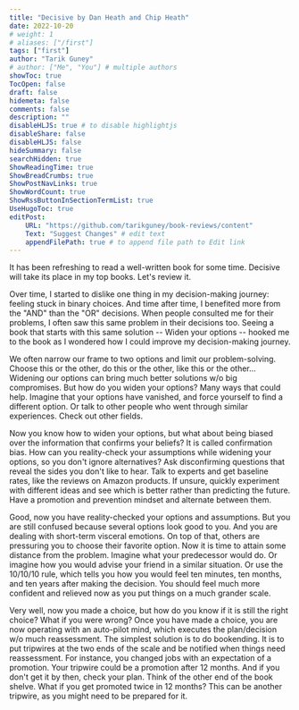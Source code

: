 ```yaml
---
title: "Decisive by Dan Heath and Chip Heath"
date: 2022-10-20
# weight: 1
# aliases: ["/first"]
tags: ["first"]
author: "Tarik Guney"
# author: ["Me", "You"] # multiple authors
showToc: true
TocOpen: false
draft: false
hidemeta: false
comments: false
description: ""
disableHLJS: true # to disable highlightjs
disableShare: false
disableHLJS: false
hideSummary: false
searchHidden: true
ShowReadingTime: true
ShowBreadCrumbs: true
ShowPostNavLinks: true
ShowWordCount: true
ShowRssButtonInSectionTermList: true
UseHugoToc: true
editPost:
    URL: "https://github.com/tarikguney/book-reviews/content"
    Text: "Suggest Changes" # edit text
    appendFilePath: true # to append file path to Edit link
---
```


It has been refreshing to read a well-written book for some time. Decisive will take its place in my top books. Let's review it.

Over time, I started to dislike one thing in my decision-making journey: feeling stuck in binary choices. And time after time, I benefited more from the "AND" than the "OR" decisions. When people consulted me for their problems, I often saw this same problem in their decisions too. Seeing a book that starts with this same solution -- Widen your options -- hooked me to the book as I wondered how I could improve my decision-making journey.

We often narrow our frame to two options and limit our problem-solving. Choose this or the other, do this or the other, like this or the other... Widening our options can bring much better solutions w/o big compromises. But how do you widen your options? Many ways that could help. Imagine that your options have vanished, and force yourself to find a different option. Or talk to other people who went through similar experiences. Check out other fields.

Now you know how to widen your options, but what about being biased over the information that confirms your beliefs? It is called confirmation bias. How can you reality-check your assumptions while widening your options, so you don't ignore alternatives? Ask disconfirming questions that reveal the sides you don't like to hear. Talk to experts and get baseline rates, like the reviews on Amazon products. If unsure, quickly experiment with different ideas and see which is better rather than predicting the future. Have a promotion and prevention mindset and alternate between them.

Good, now you have reality-checked your options and assumptions. But you are still confused because several options look good to you. And you are dealing with short-term visceral emotions. On top of that, others are pressuring you to choose their favorite option. Now it is time to attain some distance from the problem. Imagine what your predecessor would do. Or imagine how you would advise your friend in a similar situation. Or use the 10/10/10 rule, which tells you how you would feel ten minutes, ten months, and ten years after making the decision. You should feel much more confident and relieved now as you put things on a much grander scale.

Very well, now you made a choice, but how do you know if it is still the right choice? What if you were wrong? Once you have made a choice, you are now operating with an auto-pilot mind, which executes the plan/decision w/o much reassessment. The simplest solution is to do bookending. It is to put tripwires at the two ends of the scale and be notified when things need reassessment. For instance, you changed jobs with an expectation of a promotion. Your tripwire could be a promotion after 12 months. And if you don't get it by then, check your plan. Think of the other end of the book shelve. What if you get promoted twice in 12 months? This can be another tripwire, as you might need to be prepared for it.